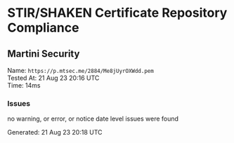 # STIR/SHAKEN Certificate Repository Compliance

## Martini Security

Name: `https://p.mtsec.me/2884/Me8jUyrOXWdd.pem`\
Tested At: 21 Aug 23 20:16 UTC\
Time: 14ms

### Issues

no warning, or error, or notice date level issues were found

Generated: 21 Aug 23 20:18 UTC